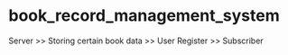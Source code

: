 # book_record_management_system
Server >>  Storing certain book data
       >>  User Register
       >> Subscriber
